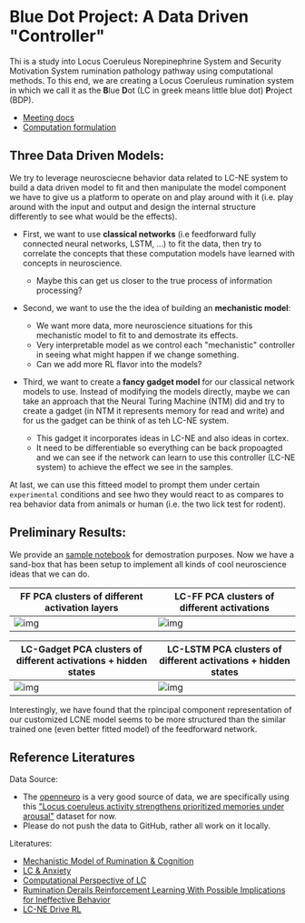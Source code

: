 # Blue Dot Project: A Data Driven "Controller"
Thi is a study into Locus Coeruleus Norepinephrine System and Security Motivation System rumination pathology pathway using computational methods. To this end, we are creating a Locus Coeruleus rumination system in which we call it as the **B**lue **D**ot (LC in greek means little blue dot) **P**roject (BDP).
- [Meeting docs](https://docs.google.com/document/d/1740GxJ5xmIjUbWH8_RjYnuI5KNnZwGkvKQaM6hEzCLc/edit?tab=t.0#heading=h.e9mhf81r5r4b)
- [Computation formulation](https://www.overleaf.com/project/67a703b870287a1af3db3532)

## Three Data Driven Models:
We try to leverage neurosciecne behavior data related to LC-NE system to build a data driven model to fit and then manipulate the model component we have to give us a platform to operate on and play around with it (i.e. play around with the input and output and design the internal structure differently to see what would be the effects).

- First, we want to use **classical networks** (i.e feedforward fully connected neural networks, LSTM, ...) to fit the data, then try to correlate the concepts that these computation models have learned with concepts in neuroscience.
    - Maybe this can get us closer to the true process of information processing?

- Second, we want to use the the idea of building an **mechanistic model**:
    - We want more data, more neuroscience situations for this mechanistic model to fit to and demostrate its effects.
    - Very interpretable model as we control each "mechanistic" controller in seeing what might happen if we change something.
    - Can we add more RL flavor into the models?

- Third, we want to create a **fancy gadget model** for our classical network models to use. Instead of modifying the models directly, maybe we can take an approach that the Neural Turing Machine (NTM) did and try to create a gadget (in NTM it represents memory for read and write) and for us the gadget can be think of as teh LC-NE system.
    - This gadget it incorporates ideas in LC-NE and also ideas in cortex.
    - It need to be differentiable so everything can be back propoagted and we can see if the network can learn to use this controller (LC-NE system) to achieve the effect we see in the samples.

At last, we can use this fitteed model to prompt them under certain `experimental` conditions and see hwo they would react to as compares to rea behavior data from animals or human (i.e. the two lick test for rodent).

## Preliminary Results:
We provide an [sample notebook](https://github.com/KevinBian107/Blue-Dot-Project/blob/main/simulate.ipynb) for demostration purposes. Now  we have a sand-box that has been setup  to implement all kinds of cool neuroscience ideas that we can do.

| FF PCA clusters of different activation layers | LC-FF PCA clusters of different activations |
|--------------|---------------|
| ![img](results/ff_results.png) | ![img](results/lc_ff_results.png) |

| LC-Gadget PCA clusters of different activations + hidden states  | LC-LSTM PCA clusters of different activations + hidden states |
|--------------|---------------|
| ![img](results/lc_lstm_results.png) | ![img](results/lc_gadget_results.png) |

Interestingly, we have found that the rpincipal component representation of our customized LCNE model seems to be more structured than the similar trained one (even better fitted model) of the feedforward network.

## Reference Literatures
Data Source:
- The [openneuro](https://openneuro.org/) is a very good source of data, we are specifically using this ["Locus coeruleus activity strengthens prioritized memories under arousal"](https://openneuro.org/datasets/ds002011/versions/1.0.0) dataset for now.
- Please do not push the data to GitHub, rather all work on it locally.

Literatures:
- [Mechanistic Model of Rumination & Cognition](https://onlinelibrary.wiley.com/doi/full/10.1111/tops.12318)
- [LC & Anxiety](https://pmc.ncbi.nlm.nih.gov/articles/PMC7479871/pdf/10.1177_2398212820930321.pdf)
- [Computational Perspective of LC](https://www.sciencedirect.com/science/article/pii/S2352154624000585)
- [Rumination Derails Reinforcement Learning With Possible Implications for Ineffective Behavior](https://pmc.ncbi.nlm.nih.gov/articles/PMC9354806/pdf/nihms-1741796.pdf)
- [LC-NE Drive RL](https://www.biorxiv.org/content/10.1101/2022.12.08.519670v1.full)
